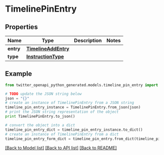 # TimelinePinEntry


## Properties

Name | Type | Description | Notes
------------ | ------------- | ------------- | -------------
**entry** | [**TimelineAddEntry**](TimelineAddEntry.md) |  | 
**type** | [**InstructionType**](InstructionType.md) |  | 

## Example

```python
from twitter_openapi_python_generated.models.timeline_pin_entry import TimelinePinEntry

# TODO update the JSON string below
json = "{}"
# create an instance of TimelinePinEntry from a JSON string
timeline_pin_entry_instance = TimelinePinEntry.from_json(json)
# print the JSON string representation of the object
print TimelinePinEntry.to_json()

# convert the object into a dict
timeline_pin_entry_dict = timeline_pin_entry_instance.to_dict()
# create an instance of TimelinePinEntry from a dict
timeline_pin_entry_form_dict = timeline_pin_entry.from_dict(timeline_pin_entry_dict)
```
[[Back to Model list]](../README.md#documentation-for-models) [[Back to API list]](../README.md#documentation-for-api-endpoints) [[Back to README]](../README.md)


